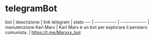 # telegramBot

bot | descrizione | link telegram | stato
--- | ----------- | ------------- | manutenzione
Karl Marx | Karl Marx è un bot per esplorare il pensiero comunista. | https://t.me/Marxxx_bot